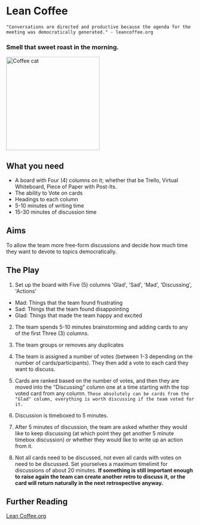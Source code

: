 # Lean Coffee

```
"Conversations are directed and productive because the agenda for the meeting was democratically generated." - leancoffee.org
```

### Smell that sweet roast in the morning.
<img src="https://media.giphy.com/media/3oz8xyc6SlRBhKUhoI/giphy.gif" width="250" alt="Coffee cat" />

## What you need
- A board with Four (4) columns on it; whether that be Trello, Virtual Whiteboard, Piece of Paper with Post-Its.
- The ability to Vote on cards
- Headings to each column
- 5-10 minutes of writing time
- 15-30 minutes of discussion time

## Aims
To allow the team more free-form discussions and decide how much time they want to devote to topics democratically.

## The Play 
1. Set up the board with Five (5) columns 'Glad', 'Sad', 'Mad', 'Discussing', 'Actions'

- Mad: Things that the team found frustrating
- Sad: Things that the team found disappointing
- Glad: Things that made the team happy and excited


2. The team spends 5-10 minutes brainstorming and adding cards to any of the first Three (3) columns.


3. The team groups or removes any duplicates


4. The team is assigned a number of votes (between 1-3 depending on the number of cards/participants). They then add a vote to each card they want to discuss.


5. Cards are ranked based on the number of votes, and then they are moved into the "Discussing" column one at a time starting with the top voted card from any column. `These absolutely can be cards from the "Glad" column, everything is worth discussing if the team voted for it.`


6. Discussion is timeboxed to 5 minutes.


7. After 5 minutes of discussion, the team are asked whether they would like to keep discussing (at which point they get another 5 minute timebox discussion) or whether they would like to write up an action from it.


8. Not all cards need to be discussed, not even all cards with votes on need to be discussed. Set yourselves a maximum timelimit for discussions of about 20 minutes. **If something is still important enough to raise again the team can create another retro to discuss it, or the card will return naturally in the next retrospective anyway.**


## Further Reading
[Lean Coffee.org](http://leancoffee.org/)